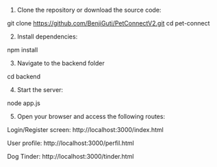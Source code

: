1. Clone the repository or download the source code:

git clone https://github.com/BenjiGuti/PetConnectV2.git
cd pet-connect

2. Install dependencies:

  npm install

3. Navigate to the backend folder

 cd backend

4. Start the server:

  node app.js

5. Open your browser and access the following routes:

Login/Register screen:
http://localhost:3000/index.html

User profile:
http://localhost:3000/perfil.html

Dog Tinder:
http://localhost:3000/tinder.html

